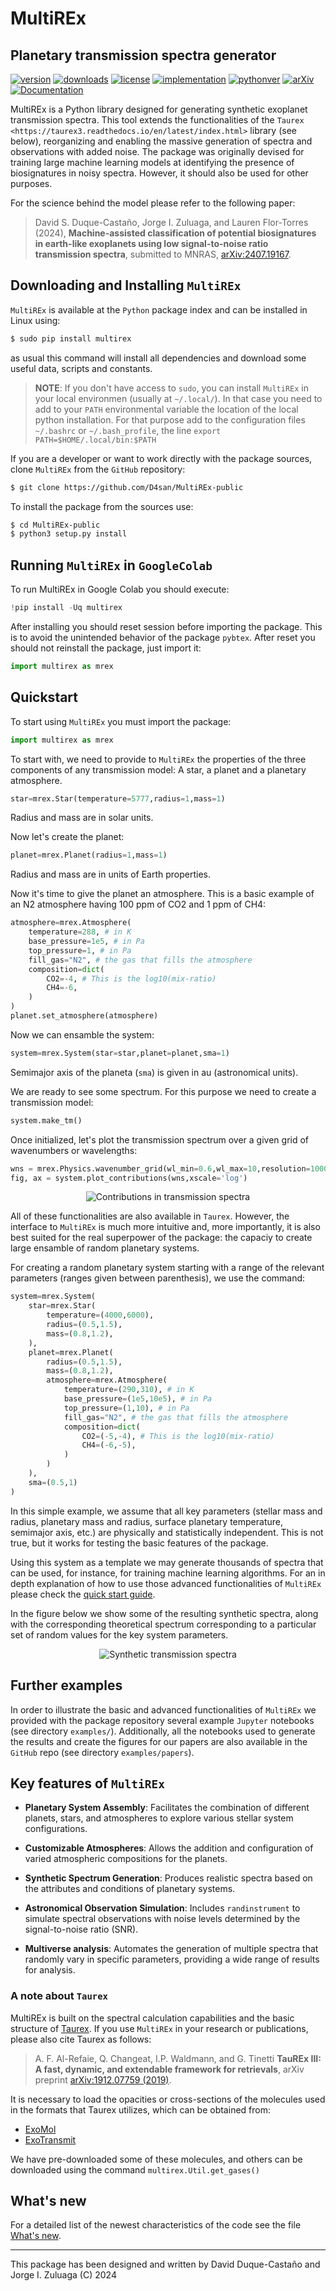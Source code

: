 # MultiREx
## Planetary transmission spectra generator

<!-- This are visual tags that you may add to your package at the beginning with useful information on your package --> 
[![version](https://img.shields.io/pypi/v/multirex?color=blue)](https://pypi.org/project/multirex/)
[![downloads](https://img.shields.io/pypi/dw/multirex)](https://pypi.org/project/multirex/)
[![license](https://img.shields.io/pypi/l/multirex)](https://pypi.org/project/multirex/)
[![implementation](https://img.shields.io/pypi/implementation/multirex)](https://pypi.org/project/multirex/)
[![pythonver](https://img.shields.io/pypi/pyversions/multirex)](https://pypi.org/project/multirex/)
[![arXiv](http://img.shields.io/badge/arXiv-2407.19167-orange.svg?style=flat)](http://arxiv.org/abs/2407.19167)
[![Documentation](https://img.shields.io/badge/docs-latest-brightgreen.svg)](https://multirex-documentation.readthedocs.io/en/latest/)
<!-- 
[![ascl](https://img.shields.io/badge/ascl-2205.016-blue.svg?colorB=262255)](https://ascl.net/2205.016)
-->

MultiREx is a Python library designed for generating synthetic exoplanet transmission spectra. This tool extends the functionalities of the `Taurex <https://taurex3.readthedocs.io/en/latest/index.html>` library (see below), reorganizing and enabling the massive generation of spectra and observations with added noise. The package was originally devised for training large machine learning models at identifying the presence of biosignatures in noisy spectra. However, it should also be used for other purposes.

For the science behind the model please refer to the following paper:

> David S. Duque-Castaño, Jorge I. Zuluaga, and Lauren Flor-Torres (2024), **Machine-assisted classification of potential biosignatures in earth-like exoplanets using low signal-to-noise ratio transmission spectra**, submitted to MNRAS, [arXiv:2407.19167](https://arxiv.org/abs/2407.19167).

<!--
[Astronomy and Computing 40 (2022) 100623](https://www.sciencedirect.com/science/article/pii/S2213133722000476), [arXiv:2207.08636](https://arxiv.org/abs/2207.08636).
-->

## Downloading and Installing `MultiREx` 

`MultiREx` is available at the `Python` package index and can be installed in Linux using:

```bash
$ sudo pip install multirex
```
as usual this command will install all dependencies and download some useful data, scripts and constants.

> **NOTE**: If you don't have access to `sudo`, you can install `MultiREx` in your local environmen (usually at `~/.local/`). In that case you need to add to your `PATH` environmental variable the location of the local python installation. For that purpose add to the configuration files `~/.bashrc` or `~/.bash_profile`, the line `export PATH=$HOME/.local/bin:$PATH`

If you are a developer or want to work directly with the package sources, clone `MultiREx` from the `GitHub` repository:

```bash
$ git clone https://github.com/D4san/MultiREx-public
```

To install the package from the sources use:

```bash
$ cd MultiREx-public
$ python3 setup.py install
```

## Running `MultiREx` in `GoogleColab`

To run MultiREx in Google Colab you should execute:
```python
!pip install -Uq multirex
```

After installing you should reset session before importing the package. This is to avoid the unintended behavior of the package `pybtex`. After reset you should not reinstall the package, just import it:

```python
import multirex as mrex
```

## Quickstart

To start using `MultiREx` you must import the package:

```python
import multirex as mrex
```

To start with, we need to provide to `MultiREx` the properties of the three components of any transmission model: A star, a planet and a planetary atmosphere.


```python
star=mrex.Star(temperature=5777,radius=1,mass=1)
```

Radius and mass are in solar units.

Now let's create the planet:
```python
planet=mrex.Planet(radius=1,mass=1)
```
Radius and mass are in units of Earth properties. 

Now it's time to give the planet an atmosphere. This is a basic example of an N2 atmosphere having 100 ppm of CO2 and 1 ppm of CH4:

```python
atmosphere=mrex.Atmosphere(
    temperature=288, # in K
    base_pressure=1e5, # in Pa
    top_pressure=1, # in Pa
    fill_gas="N2", # the gas that fills the atmosphere
    composition=dict(
        CO2=-4, # This is the log10(mix-ratio)
        CH4=-6,
    )
)
planet.set_atmosphere(atmosphere)
```

Now we can ensamble the system:

```python
system=mrex.System(star=star,planet=planet,sma=1)
```

Semimajor axis of the planeta (`sma`) is given in au (astronomical units).

We are ready to see some spectrum. For this purpose we need to create a transmission model:

```python
system.make_tm()
```

Once initialized, let's plot the transmission spectrum over a given grid of wavenumbers or wavelengths:

```python
wns = mrex.Physics.wavenumber_grid(wl_min=0.6,wl_max=10,resolution=1000)
fig, ax = system.plot_contributions(wns,xscale='log')
```

<p align="center"><img src="https://github.com/D4san/MultiREx-public/blob/main/examples/resources/contributions-transmission-spectrum.png?raw=true" alt="Contributions in transmission spectra"/></p>

All of these functionalities are also available in `Taurex`. However, the interface to `MultiREx` is much more intuitive and, more importantly, it is also best suited for the real superpower of the package: the capaciy to create large ensamble of random planetary systems. 

For creating a random planetary system starting with a range of the relevant parameters (ranges given between parenthesis), we use the command:

```python
system=mrex.System(
    star=mrex.Star(
        temperature=(4000,6000),
        radius=(0.5,1.5),
        mass=(0.8,1.2),
    ),
    planet=mrex.Planet(
        radius=(0.5,1.5),
        mass=(0.8,1.2),
        atmosphere=mrex.Atmosphere(
            temperature=(290,310), # in K
            base_pressure=(1e5,10e5), # in Pa
            top_pressure=(1,10), # in Pa
            fill_gas="N2", # the gas that fills the atmosphere
            composition=dict(
                CO2=(-5,-4), # This is the log10(mix-ratio)
                CH4=(-6,-5),
            )
        )
    ),
    sma=(0.5,1)
)
```

In this simple example, we assume that all key parameters (stellar mass and radius, planetary mass and radius, surface planetary temperature, semimajor axis, etc.) are physically and statistically independent. This is not true, but it works for testing the basic features of the package.

Using this system as a template we may generate thousands of spectra that can be used, for instance, for training machine learning algorithms. For an in depth explanation of how to use those advanced functionalities of `MultiREx` please check the  [quick start guide](https://github.com/D4san/MultiREx-public/blob/main/examples/multirex-quickstart.ipynb).

In the figure below we show some of the resulting synthetic spectra, along with the corresponding theoretical spectrum corresponding to a particular set of random values for the key system parameters.

<p align="center"><img src="https://github.com/D4san/MultiREx-public/blob/main/examples/resources/synthetic-transmission-spectra.png?raw=true" alt="Synthetic transmission spectra"/></p>

## Further examples

In order to illustrate the basic and advanced functionalities of `MultiREx` we provided with the package repository several example `Jupyter` notebooks (see directory `examples/`). Additionally, all the notebooks used to generate the results and create the figures for our papers are also available in the `GitHub` repo (see directory `examples/papers`). 

## Key features of `MultiREx`

- **Planetary System Assembly**: Facilitates the combination of different planets, stars, and atmospheres to explore various stellar system configurations.

- **Customizable Atmospheres**: Allows the addition and configuration of varied atmospheric compositions for the planets.

- **Synthetic Spectrum Generation**: Produces realistic spectra based on the attributes and conditions of planetary systems.

- **Astronomical Observation Simulation**: Includes `randinstrument` to simulate spectral observations with noise levels determined by the signal-to-noise ratio (SNR).

- **Multiverse analysis**: Automates the generation of multiple spectra that randomly vary in specific parameters, providing a wide range of results for analysis.

### A note about `Taurex`

MultiREx is built on the spectral calculation capabilities and the basic structure of [Taurex](https://taurex3-public.readthedocs.io/en/latest/index.html). If you use `MultiREx` in your research or publications, please also cite Taurex as follows:

> A. F. Al-Refaie, Q. Changeat, I.P. Waldmann, and G. Tinetti **TauREx III: A fast, dynamic, and extendable framework for retrievals**,  arXiv preprint [arXiv:1912.07759 (2019)](https://arxiv.org/abs/1912.07759).

It is necessary to load the opacities or cross-sections of the molecules used in the formats that Taurex utilizes, which can be obtained from:
- [ExoMol](https://www.exomol.com/data/search/)
- [ExoTransmit](https://github.com/elizakempton/Exo_Transmit/tree/master/Opac)

We have pre-downloaded some of these molecules, and others can be downloaded using the command `multirex.Util.get_gases()`

## What's new

For a detailed list of the newest characteristics of the code see the file [What's new](https://github.com/D4san/MultiREx-public/blob/master/WHATSNEW.md).

------------

This package has been designed and written by David Duque-Castaño and Jorge I. Zuluaga (C) 2024